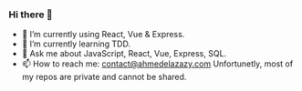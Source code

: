 ### Hi there 👋

- 🔭 I’m currently using React, Vue & Express.
- 🌱 I’m currently learning TDD.
- 💬 Ask me about JavaScript, React, Vue, Express, SQL.
- 📫 How to reach me: contact@ahmedelazazy.com
Unfortunetly, most of my repos are private and cannot be shared.

